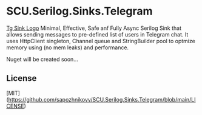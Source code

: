 # SCU.Serilog.Sinks.Telegram
[Tg Sink Logo](https://github.com/sapozhnikovv/SCU.Serilog.Sinks.Telegram/blob/main/img/tg.sink.png)
Minimal, Effective, Safe anf Fully Async Serilog Sink that allows sending messages to pre-defined list of users in Telegram chat. It uses HttpClient singleton, Channel queue and StringBuilder pool to optmize memory using (no mem leaks) and performance.

Nuget will be created soon...
## License
[MIT] (https://github.com/sapozhnikovv/SCU.Serilog.Sinks.Telegram/blob/main/LICENSE)